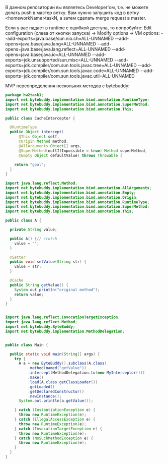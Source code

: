 В данном репозитории вы являетесь Developer'ом, т.е. не можете делать push в мастер ветку. Вам нужно
запушить код в ветку \<homeworkName\>taskN, а затем сделать merge request в master.

Если у вас падает в runtime с ошибкой доступа, то попробуйте:
Edit configuration (слева от кнопки запуска) -> Modify options -> VM options:
--add-exports=java.base/sun.nio.ch=ALL-UNNAMED
--add-opens=java.base/java.lang=ALL-UNNAMED
--add-opens=java.base/java.lang.reflect=ALL-UNNAMED
--add-opens=java.base/java.io=ALL-UNNAMED
--add-exports=jdk.unsupported/sun.misc=ALL-UNNAMED
--add-exports=jdk.compiler/com.sun.tools.javac.tree=ALL-UNNAMED
--add-exports=jdk.compiler/com.sun.tools.javac.code=ALL-UNNAMED
--add-exports=jdk.compiler/com.sun.tools.javac.util=ALL-UNNAMED


MVP переопределения нескольких методов с bytebuddy:
```java
package hw2task1;
import net.bytebuddy.implementation.bind.annotation.RuntimeType;
import net.bytebuddy.implementation.bind.annotation.SuperMethod;
import net.bytebuddy.implementation.bind.annotation.This;

public class CacheInterceptor {

  @RuntimeType
  public Object intercept(
      @This Object self,
      @Origin Method method,
      @AllArguments Object[] args,
      @SuperMethod(nullIfImpossible = true) Method superMethod,
      @Empty Object defaultValue) throws Throwable {
  
    return "goal";
  }
}

import java.lang.reflect.Method;
import net.bytebuddy.implementation.bind.annotation.AllArguments;
import net.bytebuddy.implementation.bind.annotation.Empty;
import net.bytebuddy.implementation.bind.annotation.Origin;
import net.bytebuddy.implementation.bind.annotation.RuntimeType;
import net.bytebuddy.implementation.bind.annotation.SuperMethod;
import net.bytebuddy.implementation.bind.annotation.This;

public class A {

  private String value;

  public A() {// crutch
    value = "";
  }

  @Setter
  public void setValue(String str) {
    value = str;
  }

  @Cache
  public String getValue() {
    System.out.println("original method");
    return value;
  }
}


import java.lang.reflect.InvocationTargetException;
import java.lang.reflect.Method;
import net.bytebuddy.ByteBuddy;
import net.bytebuddy.implementation.MethodDelegation;


public class Main {

  public static void main(String[] args) {
    try {
      A a = new ByteBuddy().subclass(A.class)
          .method(named("getValue"))
          .intercept(MethodDelegation.to(new MyInterceptor()))
          .make()
          .load(A.class.getClassLoader())
          .getLoaded()
          .getDeclaredConstructor()
          .newInstance();
      System.out.println(a.getValue());

    } catch (InstantiationException e) {
      throw new RuntimeException(e);
    } catch (IllegalAccessException e) {
      throw new RuntimeException(e);
    } catch (InvocationTargetException e) {
      throw new RuntimeException(e);
    } catch (NoSuchMethodException e) {
      throw new RuntimeException(e);
    }
  }
}
```